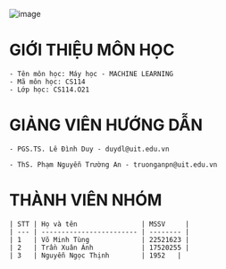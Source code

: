 ![image](https://github.com/James1108Nguyen/CS114.O21/assets/71433464/49553728-b0ba-4f92-8796-19e150bb3773)
# GIỚI THIỆU MÔN HỌC

	- Tên môn học: Máy học - MACHINE LEARNING
	- Mã môn học: CS114
	- Lớp học: CS114.O21
 
# GIẢNG VIÊN HƯỚNG DẪN

	- PGS.TS. Lê Đình Duy - duydl@uit.edu.vn
 
 	- ThS. Phạm Nguyễn Trường An - truonganpn@uit.edu.vn
  
# THÀNH VIÊN NHÓM

	| STT | Họ và tên                | MSSV     |
	| --- | ------------------------ | -------- |
	| 1   | Võ Minh Tùng             | 22521623 |
	| 2   | Trần Xuân Ánh            | 17520255 |
	| 3   | Nguyễn Ngọc Thịnh        | 1952   |

